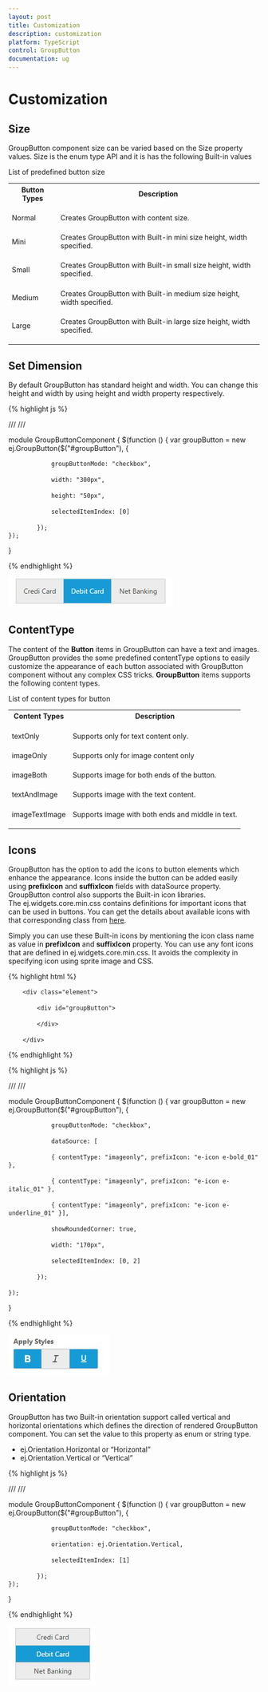 ```yaml
---
layout: post
title: Customization
description: customization
platform: TypeScript
control: GroupButton
documentation: ug
---
```


# Customization

## Size

GroupButton component size can be varied based on the Size property values. Size is the enum type API and it is has the following Built-in values

List of predefined button size

<table>
<tr>
<th>
Button Types<br/><br/></th><th>
Description<br/><br/></th></tr>
<tr>
<td>
Normal<br/><br/></td><td>
Creates GroupButton with content size.<br/><br/></td></tr>
<tr>
<td>
Mini<br/><br/></td><td>
Creates GroupButton with Built-in mini size height, width specified.<br/><br/></td></tr>
<tr>
<td>
Small<br/><br/></td><td>
Creates GroupButton with Built-in small size height, width specified.<br/><br/></td></tr>
<tr>
<td>
Medium<br/><br/></td><td>
Creates GroupButton with Built-in medium size height, width specified.<br/><br/></td></tr>
<tr>
<td>
Large<br/><br/></td><td>
Creates GroupButton with Built-in large size height, width specified.<br/><br/></td></tr>
</table>

## Set Dimension

By default GroupButton has standard height and width. You can change this height and width by using height and width property respectively. 

{% highlight js %}


/// <reference path="tsfiles/jquery.d.ts" />
/// <reference path="tsfiles/ej.web.all.d.ts" />

module GroupButtonComponent {
    $(function () {
        var groupButton = new ej.GroupButton($("#groupButton"), {

                groupButtonMode: "checkbox",

                width: "300px",

                height: "50px",

                selectedItemIndex: [0]

            });
    });
}


{% endhighlight %}

![](Customization_images/Customization_img1.jpeg)


## ContentType

The content of the **Button** items in GroupButton can have a text and images. GroupButton provides the some predefined contentType options to easily customize the appearance of each button associated with GroupButton component without any complex CSS tricks. **GroupButton** items supports the following content types.

List of content types for button

<table>
<tr>
<th>
Content Types<br/><br/></th><th>
Description<br/><br/></th></tr>
<tr>
<td>
textOnly<br/><br/></td><td>
Supports only for text content only.<br/><br/></td></tr>
<tr>
<td>
imageOnly<br/><br/></td><td>
Supports only for image content only<br/><br/></td></tr>
<tr>
<td>
imageBoth<br/><br/></td><td>
Supports image for both ends of the button.<br/><br/></td></tr>
<tr>
<td>
textAndImage<br/><br/></td><td>
Supports image with the text content.<br/><br/></td></tr>
<tr>
<td>
imageTextImage<br/><br/></td><td>
Supports image with both ends and middle in text.<br/><br/></td></tr>
</table>


## Icons

GroupButton has the option to add the icons to button elements which enhance the appearance. Icons inside the button can be added easily using **prefixIcon** and **suffixIcon** fields with dataSource property. GroupButton control also supports the Built-in icon libraries. The ej.widgets.core.min.css contains definitions for important icons that can be used in buttons. You can get the details about available icons with that corresponding class from [here](https://help.syncfusion.com/js/icon/ej-icons). 

Simply you can use these Built-in icons by mentioning the icon class name as value in **prefixIcon** and **suffixIcon** property. You can use any font icons that are defined in ej.widgets.core.min.css. It avoids the complexity in specifying icon using sprite image and CSS.

{% highlight html %}

        <div class="element">

            <div id="groupButton">

            </div>

        </div>

{% endhighlight %}

{% highlight js %}

/// <reference path="tsfiles/jquery.d.ts" />
/// <reference path="tsfiles/ej.web.all.d.ts" />

module GroupButtonComponent {
    $(function () {
        var groupButton = new ej.GroupButton($("#groupButton"), {

                groupButtonMode: "checkbox",

                dataSource: [

                { contentType: "imageonly", prefixIcon: "e-icon e-bold_01" },

                { contentType: "imageonly", prefixIcon: "e-icon e-italic_01" },

                { contentType: "imageonly", prefixIcon: "e-icon e-underline_01" }],

                showRoundedCorner: true,

                width: "170px",

                selectedItemIndex: [0, 2]

            });

    });
} 

{% endhighlight %}

![](Customization_images/Customization_img2.jpeg)


## Orientation

GroupButton has two Built-in orientation support called vertical and horizontal orientations which defines the direction of rendered GroupButton component. You can set the value to this property as enum or string type.

 * ej.Orientation.Horizontal or “Horizontal”
 * ej.Orientation.Vertical or “Vertical”

{% highlight js %}



/// <reference path="tsfiles/jquery.d.ts" />
/// <reference path="tsfiles/ej.web.all.d.ts" />

module GroupButtonComponent {
    $(function () {
        var groupButton = new ej.GroupButton($("#groupButton"), {

                groupButtonMode: "checkbox",

                orientation: ej.Orientation.Vertical,

                selectedItemIndex: [1]

            });
    });
}  

{% endhighlight %}

![](Customization_images/Customization_img3.jpeg)


